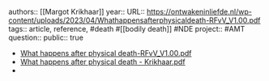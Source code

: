 authors:: [[Margot Krikhaar]] 
year::
URL:: https://ontwakeninliefde.nl/wp-content/uploads/2023/04/Whathappensafterphysicaldeath-RFvV_V1.00.pdf
tags:: article, reference, #death #[[bodily death]] #NDE 
project:: #AMT 
question::
public:: true

- [What happens after physical death-RFvV_V1.00.pdf](https://ontwakeninliefde.nl/wp-content/uploads/2023/04/Whathappensafterphysicaldeath-RFvV_V1.00.pdf)
- [What happens after physical death - Krikhaar.pdf](hook://file/pQUf5rA3M?p=QUNJTSAmIElubmVyIEJlZ2lubmVyLCBTcGlyaXR1YWxpdHksIE15c3RpY2lzbSwgTXl0aG9sb2d5L01hcmdvdCBLcmlraGFhcg==&n=What%20happens%20after%20physical%20death%20%2D%20Krikhaar%2Epdf)
-